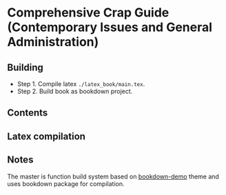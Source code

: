 # Comprehensive Crap Guide (Contemporary Issues and General Administration)

## Building

- Step 1. Compile latex `./latex_book/main.tex`.
- Step 2. Build book as bookdown project.

## Contents

## Latex compilation

## Notes

The master is function build system based on [bookdown-demo](https://github.com/rstudio/bookdown-demo) theme and uses bookdown package for compilation.
